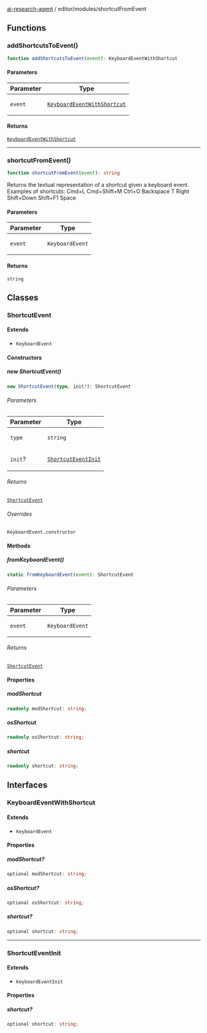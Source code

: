 [ai-research-agent](../../modules.md) / editor/modules/shortcutFromEvent

## Functions

### addShortcutsToEvent()

```ts
function addShortcutsToEvent(event): KeyboardEventWithShortcut
```

#### Parameters

<table>
<thead>
<tr>
<th>Parameter</th>
<th>Type</th>
</tr>
</thead>
<tbody>
<tr>
<td>

`event`

</td>
<td>

[`KeyboardEventWithShortcut`](shortcutFromEvent.md#keyboardeventwithshortcut)

</td>
</tr>
</tbody>
</table>

#### Returns

[`KeyboardEventWithShortcut`](shortcutFromEvent.md#keyboardeventwithshortcut)

***

### shortcutFromEvent()

```ts
function shortcutFromEvent(event): string
```

Returns the textual representation of a shortcut given a keyboard event. Examples of shortcuts:
Cmd+L
Cmd+Shift+M
Ctrl+O
Backspace
T
Right
Shift+Down
Shift+F1
Space

#### Parameters

<table>
<thead>
<tr>
<th>Parameter</th>
<th>Type</th>
</tr>
</thead>
<tbody>
<tr>
<td>

`event`

</td>
<td>

`KeyboardEvent`

</td>
</tr>
</tbody>
</table>

#### Returns

`string`

## Classes

### ShortcutEvent

#### Extends

- `KeyboardEvent`

#### Constructors

##### new ShortcutEvent()

```ts
new ShortcutEvent(type, init?): ShortcutEvent
```

###### Parameters

<table>
<thead>
<tr>
<th>Parameter</th>
<th>Type</th>
</tr>
</thead>
<tbody>
<tr>
<td>

`type`

</td>
<td>

`string`

</td>
</tr>
<tr>
<td>

`init`?

</td>
<td>

[`ShortcutEventInit`](shortcutFromEvent.md#shortcuteventinit)

</td>
</tr>
</tbody>
</table>

###### Returns

[`ShortcutEvent`](shortcutFromEvent.md#shortcutevent)

###### Overrides

`KeyboardEvent.constructor`

#### Methods

##### fromKeyboardEvent()

```ts
static fromKeyboardEvent(event): ShortcutEvent
```

###### Parameters

<table>
<thead>
<tr>
<th>Parameter</th>
<th>Type</th>
</tr>
</thead>
<tbody>
<tr>
<td>

`event`

</td>
<td>

`KeyboardEvent`

</td>
</tr>
</tbody>
</table>

###### Returns

[`ShortcutEvent`](shortcutFromEvent.md#shortcutevent)

#### Properties

##### modShortcut

```ts
readonly modShortcut: string;
```

##### osShortcut

```ts
readonly osShortcut: string;
```

##### shortcut

```ts
readonly shortcut: string;
```

## Interfaces

### KeyboardEventWithShortcut

#### Extends

- `KeyboardEvent`

#### Properties

##### modShortcut?

```ts
optional modShortcut: string;
```

##### osShortcut?

```ts
optional osShortcut: string;
```

##### shortcut?

```ts
optional shortcut: string;
```

***

### ShortcutEventInit

#### Extends

- `KeyboardEventInit`

#### Properties

##### shortcut?

```ts
optional shortcut: string;
```

